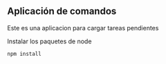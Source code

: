 ## Aplicación de comandos

Este es una aplicacion para cargar tareas pendientes

Instalar los paquetes de node

```
npm install
```
